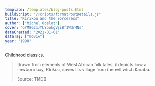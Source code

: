 ```yaml
---
template: /templates/blog-posts.html
buildScript: "/scripts/formatPostDetails.js"
title: "Kirikou and the Sorceress"
author: ["Michel Ocelot"]
cover: "oYM8Gz1JYLYpokgVjiBfIWdr4Ns"
dateCreated: "2021-01-01"
dataTag: ["movie"]
year: "1998"
---
```


Childhood classics.

> Drawn from elements of West African folk tales, it depicts how a newborn boy, Kirikou, saves his village from the evil witch Karaba.
>
> Source: TMDB
